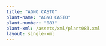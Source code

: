 ```yaml
---
title: "AGNO CASTO"
plant-name: "AGNO CASTO"
plant-number: "083"
plant-xml: /assets/xml/plant083.xml
layout: single-xml
---
```

